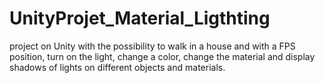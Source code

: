 # UnityProjet_Material_Ligthting
project on Unity with the possibility to walk in a house and with a FPS position, turn on the light, change a color, change the material and display shadows of lights on different objects and materials.
